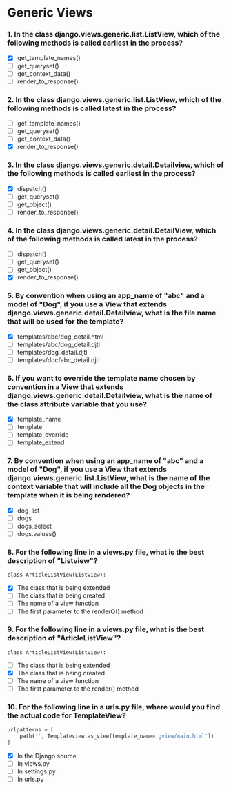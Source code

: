 # Generic Views

### 1. In the class django.views.generic.list.ListView, which of the following methods is called earliest in the process?

- [x] get_template_names()
- [ ] get_queryset()
- [ ] get_context_data()
- [ ] render_to_response()

### 2. In the class django.views.generic.list.ListView, which of the following methods is called latest in the process?

- [ ] get_template_names()
- [ ] get_queryset()
- [ ] get_context_data()
- [x] render_to_response()

### 3. In the class django.views.generic.detail.Detailview, which of the following methods is called earliest in the process?

- [x] dispatch()
- [ ] get_queryset()
- [ ] get_object()
- [ ] render_to_response()

### 4. In the class django.views.generic.detail.DetailView, which of the following methods is called latest in the process?

- [ ] dispatch()
- [ ] get_queryset()
- [ ] get_object()
- [x] render_to_response()

### 5. By convention when using an app_name of "abc" and a model of "Dog", if you use a View that extends django.views.generic.detail.Detailview, what is the file name that will be used for the template?

- [x] templates/abc/dog_detail.html
- [ ] templates/abc/dog_detail.djtl
- [ ] templates/dog_detail.djtl
- [ ] templates/doc/abc_detail.djtl

### 6. If you want to override the template name chosen by convention in a View that extends django.views.generic.detail.Detailview, what is the name of the class attribute variable that you use?

- [x] template_name
- [ ] template
- [ ] template_override
- [ ] template_extend

### 7. By convention when using an app_name of "abc" and a model of "Dog", if you use a View that extends django.views.generic.list.ListView, what is the name of the context variable that will include all the Dog objects in the template when it is being rendered?

- [x] dog_list
- [ ] dogs
- [ ] dogs_select
- [ ] dogs.values()

### 8. For the following line in a views.py file, what is the best description of "Listview"?

`class ArticleListView(Listview):`

- [x] The class that is being extended
- [ ] The class that is being created
- [ ] The name of a view function
- [ ] The first parameter to the renderQ() method

### 9. For the following line in a views.py file, what is the best description of "ArticleListView"?

`class ArticleListView(Listview):`

- [ ] The class that is being extended
- [x] The class that is being created
- [ ] The name of a view function
- [ ] The first parameter to the render() method

### 10. For the following line in a urls.py file, where would you find the actual code for TemplateView?

```python
urlpatterns = [
    path('', Templateview.as_view(template_name='gview/main.html'))
]
```

- [x] In the Django source
- [ ] In views.py
- [ ] In settings.py
- [ ] In urls.py
